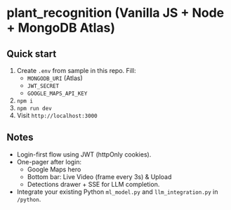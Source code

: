 # plant_recognition (Vanilla JS + Node + MongoDB Atlas)

## Quick start
1. Create `.env` from sample in this repo. Fill:
   - `MONGODB_URI` (Atlas)
   - `JWT_SECRET`
   - `GOOGLE_MAPS_API_KEY`
2. `npm i`
3. `npm run dev`
4. Visit `http://localhost:3000`

## Notes
- Login-first flow using JWT (httpOnly cookies).
- One-pager after login:
  - Google Maps hero
  - Bottom bar: Live Video (frame every 3s) & Upload
  - Detections drawer + SSE for LLM completion.
- Integrate your existing Python `ml_model.py` and `llm_integration.py` in `/python`.
